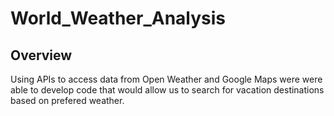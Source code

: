 # World_Weather_Analysis

## Overview
  Using APIs to access data from Open Weather and Google Maps were were able to develop code that would allow us to search for vacation destinations based on prefered weather. 
